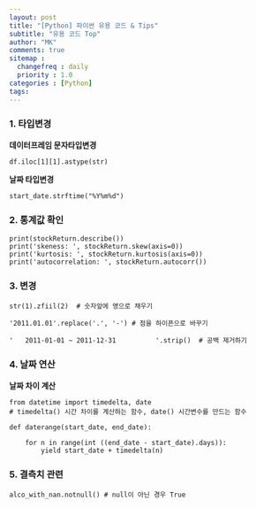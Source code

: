 ```yaml
---
layout: post
title: "[Python] 파이썬 유용 코드 & Tips"
subtitle: "유용 코드 Top"
author: "MK"
comments: true
sitemap :
  changefreq : daily
  priority : 1.0
categories : [Python]
tags:
---
```



### 1. 타입변경

**데이터프레임 문자타입변경**
```phthon
df.iloc[1][1].astype(str)
```

**날짜 타입변경**
```phthon
start_date.strftime("%Y%m%d")
```

### 2. 통계값 확인
```phthon
print(stockReturn.describe())
print('skeness: ', stockReturn.skew(axis=0))
print('kurtosis: ', stockReturn.kurtosis(axis=0))
print('autocorrelation: ', stockReturn.autocorr())
```


### 3. 변경
```phthon
str(1).zfiil(2)  # 숫자앞에 영으로 채우기
```

```phthon
'2011.01.01'.replace('.', '-') # 점을 하이픈으로 바꾸기
```

```phthon
'   2011-01-01 ~ 2011-12-31          '.strip()  # 공백 제거하기
```



### 4. 날짜 연산
**날짜 차이 계산**
```phthon
from datetime import timedelta, date  
# timedelta() 시간 차이를 계산하는 함수, date() 시간변수를 만드는 함수

def daterange(start_date, end_date):

    for n in range(int ((end_date - start_date).days)):
        yield start_date + timedelta(n)
```


### 5. 결측치 관련
```phthon
alco_with_nan.notnull() # null이 아닌 경우 True
```
